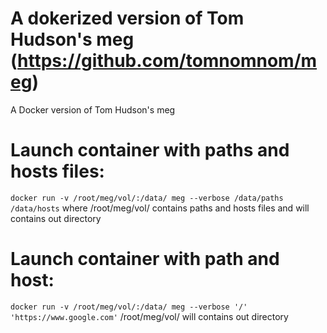 # A dokerized version of Tom Hudson's meg (https://github.com/tomnomnom/meg)
A Docker version of Tom Hudson's meg

# Launch container with paths and hosts files:
 ```docker run -v /root/meg/vol/:/data/ meg --verbose /data/paths /data/hosts```
where /root/meg/vol/ contains paths and hosts files and will contains out directory
 
 # Launch container with path and host: 
 ```docker run -v /root/meg/vol/:/data/ meg --verbose '/' 'https://www.google.com'```
/root/meg/vol/ will contains out directory
